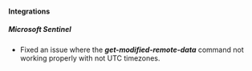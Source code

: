 
#### Integrations

##### Microsoft Sentinel

- Fixed an issue where the ***get-modified-remote-data*** command not working properly with not UTC timezones.
